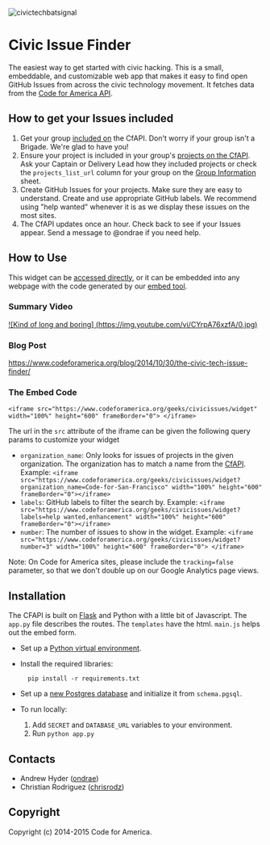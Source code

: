 ![civictechbatsignal](https://cloud.githubusercontent.com/assets/595778/4911749/f48acede-6492-11e4-9134-16ee771fb238.jpg)

Civic Issue Finder
=====

The easiest way to get started with civic hacking.
This is a small, embeddable, and customizable web app that makes it easy to find open GitHub Issues from across the civic technology movement. It fetches data from the [Code for America API](https://www.codeforamerica.org/api).

## How to get your Issues included
1. Get your group [included on](https://github.com/codeforamerica/cfapi#how-to-add-your-brigade-to-the-api) the CfAPI. Don't worry if your group isn't a Brigade. We're glad to have you!
2. Ensure your project is included in your group's [projects on the CfAPI](https://www.codeforamerica.org/api/projects). Ask your Captain or Delivery Lead how they included projects or check the `projects_list_url` column for your group on the [Group Information](https://docs.google.com/a/codeforamerica.org/spreadsheet/ccc?key=0ArHmv-6U1drqdGNCLWV5Q0d5YmllUzE5WGlUY3hhT2c&usp=drive_web#gid=0) sheet.
3. Create GitHub Issues for your projects. Make sure they are easy to understand. Create and use appropriate GitHub labels. We recommend using "help wanted" whenever it is as we display these issues on the most sites.
4. The CfAPI updates once an hour. Check back to see if your Issues appear. Send a message to @ondrae if you need help.

## How to Use

This widget can be [accessed directly](https://www.codeforamerica.org/geeks/civicissues/widget), or it can be embedded into any webpage with the code generated by our [embed tool](https://www.codeforamerica.org/geeks/civicissues/embed).

### Summary Video
[![Kind of long and boring]
(https://img.youtube.com/vi/CYrpA76xzfA/0.jpg)](https://www.youtube.com/watch?v=CYrpA76xzfA&t=15m05s)

### Blog Post
https://www.codeforamerica.org/blog/2014/10/30/the-civic-tech-issue-finder/

### The Embed Code

`<iframe src="https://www.codeforamerica.org/geeks/civicissues/widget" width="100%" height="600" frameBorder="0"> </iframe>`

The url in the `src` attribute of the iframe can be given the following query params to customize your widget

* `organization_name`: Only looks for issues of projects in the given organization. The organization has to match a name from the [CfAPI](https://www.codeforamerica.org/api/organizations).
Example: `<iframe src="https://www.codeforamerica.org/geeks/civicissues/widget?organization_name=Code-for-San-Francisco" width="100%" height="600" frameBorder="0"></iframe>`
* `labels`: GitHub labels to filter the search by.
Example: `<iframe src="https://www.codeforamerica.org/geeks/civicissues/widget?labels=help wanted,enhancement" width="100%" height="600" frameBorder="0"></iframe>`
* `number`: The number of issues to show in the widget.
Example: `<iframe src="https://www.codeforamerica.org/geeks/civicissues/widget?number=3" width="100%" height="600" frameBorder="0"> </iframe>`


Note: On Code for America sites, please include the `tracking=false` parameter, so that we don't double up on our Google Analytics page views.

## Installation

The CFAPI is built on [Flask](http://flask.pocoo.org/) and Python with a
little bit of Javascript. The `app.py` file describes the routes. The
`templates` have the html. `main.js` helps out the embed form.

* Set up a [Python virtual environment](https://github.com/codeforamerica/howto/blob/master/Python-Virtualenv.md).

* Install the required libraries:

        pip install -r requirements.txt

* Set up a [new Postgres database](https://github.com/codeforamerica/howto/blob/master/PostgreSQL.md)
  and initialize it from `schema.pgsql`.

* To run locally:

    1. Add `SECRET` and `DATABASE_URL` variables to your environment.
    2. Run `python app.py`

Contacts
--------

* Andrew Hyder ([ondrae](https://github.com/ondrae))
* Christian Rodriguez ([chrisrodz](https://github.com/chrisrodz))

Copyright
---------

Copyright (c) 2014-2015 Code for America.
